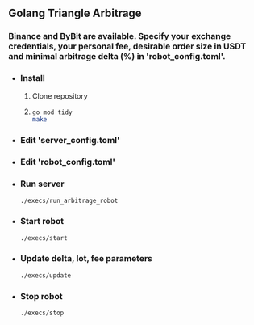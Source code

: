 ## Golang Triangle Arbitrage

### Binance and ByBit are available. Specify your exchange credentials, your personal fee, desirable order size in USDT and minimal arbitrage delta (%) in 'robot_config.toml'.

* ### Install
  1. Clone repository
  2. ```bash
     go mod tidy
     make
     ```
* ### Edit 'server_config.toml'
* ### Edit 'robot_config.toml'
* ### Run server
  ```bash
  ./execs/run_arbitrage_robot
  ```
* ### Start robot
  ```bash
  ./execs/start
  ```
* ### Update delta, lot, fee parameters
  ```bash
  ./execs/update
  ```
* ### Stop robot
  ```bash
  ./execs/stop
  ```